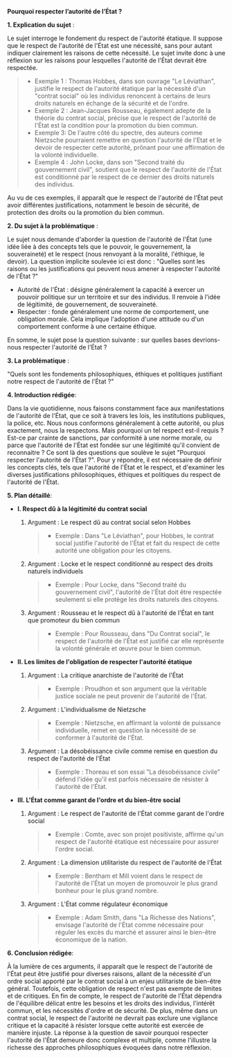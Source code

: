 **Pourquoi respecter l’autorité de l’État ?**

**1. Explication du sujet** :

Le sujet interroge le fondement du respect de l'autorité étatique. Il suppose que le respect de l'autorité de l'État est une nécessité, sans pour autant indiquer clairement les raisons de cette nécessité. Le sujet invite donc à une réflexion sur les raisons pour lesquelles l'autorité de l'État devrait être respectée.

> - Exemple 1 : Thomas Hobbes, dans son ouvrage "Le Léviathan", justifie le respect de l'autorité étatique par la nécessité d'un "contrat social" où les individus renoncent à certains de leurs droits naturels en échange de la sécurité et de l'ordre.
> - Exemple 2 : Jean-Jacques Rousseau, également adepte de la théorie du contrat social, précise que le respect de l'autorité de l'État est la condition pour la promotion du bien commun.
> - Exemple 3: De l'autre côté du spectre, des auteurs comme Nietzsche pourraient remettre en question l'autorité de l'Etat et le devoir de respecter cette autorité, prônant pour une affirmation de la volonté individuelle.
> - Exemple 4 : John Locke, dans son "Second traité du gouvernement civil", soutient que le respect de l'autorité de l'État est conditionné par le respect de ce dernier des droits naturels des individus.

Au vu de ces exemples, il apparaît que le respect de l'autorité de l'État peut avoir différentes justifications, notamment le besoin de sécurité, de protection des droits ou la promotion du bien commun.

**2. Du sujet à la problématique** :

Le sujet nous demande d'aborder la question de l'autorité de l'État (une idée liée à des concepts tels que le pouvoir, le gouvernement, la souveraineté) et le respect (nous renvoyant à la moralité, l'éthique, le devoir). La question implicite soulevée ici est donc : "Quelles sont les raisons ou les justifications qui peuvent nous amener à respecter l'autorité de l'État ?"

- Autorité de l'État : désigne généralement la capacité à exercer un pouvoir politique sur un territoire et sur des individus. Il renvoie à l'idée de légitimité, de gouvernement, de souveraineté.
- Respecter : fonde généralement une norme de comportement, une obligation morale. Cela implique l'adoption d'une attitude ou d'un comportement conforme à une certaine éthique.

En somme, le sujet pose la question suivante : sur quelles bases devrions-nous respecter l'autorité de l'État ?

**3. La problématique** :

"Quels sont les fondements philosophiques, éthiques et politiques justifiant notre respect de l'autorité de l'État ?"

**4. Introduction rédigée**:

Dans la vie quotidienne, nous faisons constamment face aux manifestations de l'autorité de l'État, que ce soit à travers les lois, les institutions publiques, la police, etc. Nous nous conformons généralement à cette autorité, ou plus exactement, nous la respectons. Mais pourquoi un tel respect est-il requis ? Est-ce par crainte de sanctions, par conformité à une norme morale, ou parce que l'autorité de l'État est fondée sur une légitimité qu'il convient de reconnaitre ? Ce sont là des questions que soulève le sujet "Pourquoi respecter l'autorité de l'État ?". Pour y répondre, il est nécessaire de définir les concepts clés, tels que l'autorité de l'État et le respect, et d'examiner les diverses justifications philosophiques, éthiques et politiques du respect de l'autorité de l'État.

**5. Plan détaillé**:

* **I. Respect dû à la légitimité du contrat social**

    1. Argument : Le respect dû au contrat social selon Hobbes
         > - Exemple : Dans "Le Léviathan", pour Hobbes, le contrat social justifie l'autorité de l'État et fait du respect de cette autorité une obligation pour les citoyens.

    2. Argument : Locke et le respect conditionné au respect des droits naturels individuels
         > - Exemple : Pour Locke, dans "Second traité du gouvernement civil", l'autorité de l'État doit être respectée seulement si elle protège les droits naturels des citoyens.

    3. Argument : Rousseau et le respect dû à l'autorité de l'État en tant que promoteur du bien commun
         > - Exemple : Pour Rousseau, dans "Du Contrat social", le respect de l'autorité de l'État est justifié car elle représente la volonté générale et œuvre pour le bien commun.

* **II. Les limites de l'obligation de respecter l'autorité étatique**

    1. Argument : La critique anarchiste de l'autorité de l'État
         > - Exemple : Proudhon et son argument que la véritable justice sociale ne peut provenir de l'autorité de l'État.

    2. Argument : L'individualisme de Nietzsche 
         > - Exemple : Nietzsche, en affirmant la volonté de puissance individuelle, remet en question la nécessité de se conformer à l'autorité de l'État.
    
    3. Argument : La désobéissance civile comme remise en question du respect de l'autorité de l'État
         > - Exemple : Thoreau et son essai "La désobéissance civile" défend l'idée qu'il est parfois nécessaire de résister à l'autorité de l'État.

* **III. L'État comme garant de l'ordre et du bien-être social**

    1. Argument : Le respect de l'autorité de l'État comme garant de l'ordre social
         > - Exemple : Comte, avec son projet positiviste, affirme qu'un respect de l'autorité étatique est nécessaire pour assurer l'ordre social.

    2. Argument : La dimension utilitariste du respect de l'autorité de l'État
         > - Exemple : Bentham et Mill voient dans le respect de l'autorité de l'État un moyen de promouvoir le plus grand bonheur pour le plus grand nombre.

    3. Argument : L'État comme régulateur économique
         > - Exemple : Adam Smith, dans "La Richesse des Nations", envisage l'autorité de l'État comme nécessaire pour réguler les excès du marché et assurer ainsi le bien-être économique de la nation.

**6. Conclusion rédigée**:

À la lumière de ces arguments, il apparaît que le respect de l'autorité de l'État peut être justifié pour diverses raisons, allant de la nécessité d'un ordre social apporté par le contrat social à un enjeu utilitariste de bien-être général. Toutefois, cette obligation de respect n'est pas exempte de limites et de critiques. En fin de compte, le respect de l'autorité de l'État dépendra de l'équilibre délicat entre les besoins et les droits des individus, l'intérêt commun, et les nécessités d'ordre et de sécurité. De plus, même dans un contrat social, le respect de l'autorité ne devrait pas exclure une vigilance critique et la capacité à résister lorsque cette autorité est exercée de manière injuste. La réponse à la question de savoir pourquoi respecter l'autorité de l'État demeure donc complexe et multiple, comme l'illustre la richesse des approches philosophiques évoquées dans notre réflexion.
